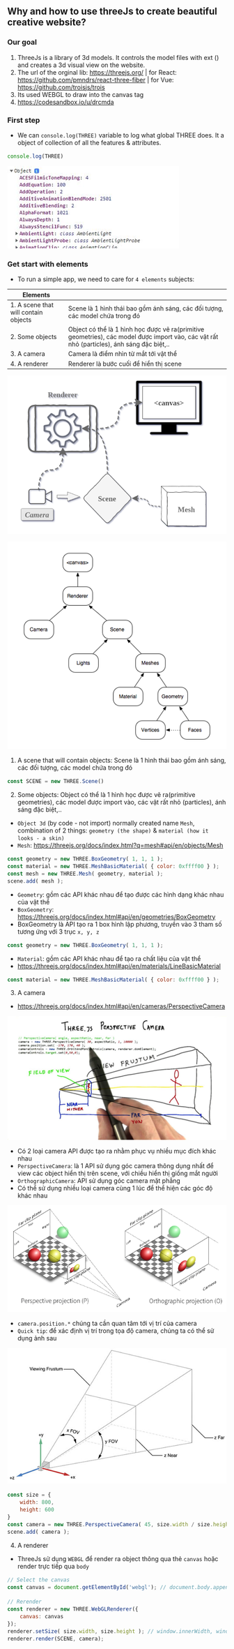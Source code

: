 ## Why and how to use threeJs to create beautiful creative website?
### Our goal

1. ThreeJs is a library of 3d models. It controls the model files with ext () and creates a 3d visual view on the website. <br>
2. The url of the orginal lib: https://threejs.org/ | for React: https://github.com/pmndrs/react-three-fiber | for Vue: https://github.com/troisjs/trois <br>
3. Its used WEBGL to draw into the canvas tag <br>
4. https://codesandbox.io/u/drcmda <br>

### First step

- We can `console.log(THREE)` variable to log what global THREE does. It a object of collection of all the features & attributes.

```javascript
console.log(THREE)
```

<img src="thumb-img/threejs-1.jpg" alt="" width="auto" height="auto"><br/>

### Get start with elements

- To run a simple app, we need to care for `4 elements` subjects:

| Elements            |                                                                                                                                            |
| --------------------| :------------------------------------------------------------------------------------------------------------------------------------------|
| 1. A scene that will contain objects | Scene là 1 hình thái bao gồm ánh sáng, các đối tượng, các model chứa trong đó                                             |
| 2. Some objects     | Object có thể là 1 hình học được vẽ ra(primitive geometries), các model được import vào, các vật rất nhỏ (particles), ánh sáng đặc biệt,.. |
| 3. A camera         | Camera là điểm nhìn từ mắt tới vật thể                                                                                                     |
| 4. A renderer       | Renderer là bước cuối để hiển thị scene                                                                                                    |

<img src="thumb-img/threejs-1-1.jpg" alt="" width="auto" height="auto"><br/>

<img src="thumb-img/threejs-1-3.jpg" alt="" width="auto" height="auto"><br/>

1. A scene that will contain objects: Scene là 1 hình thái bao gồm ánh sáng, các đối tượng, các model chứa trong đó

```javascript
const SCENE = new THREE.Scene()
```

2. Some objects: Object có thể là 1 hình học được vẽ ra(primitive geometries), các model được import vào, các vật rất nhỏ (particles), ánh sáng đặc biệt,.. 

- `Object 3d` (by code - not import) normally created name `Mesh`, combination of 2 things: `geometry (the shape)` & `material (how it looks - a skin)` <br>
- `Mesh`: https://threejs.org/docs/index.html?q=mesh#api/en/objects/Mesh <br>

```javascript
const geometry = new THREE.BoxGeometry( 1, 1, 1 );
const material = new THREE.MeshBasicMaterial( { color: 0xffff00 } );
const mesh = new THREE.Mesh( geometry, material );
scene.add( mesh );
```

- `Geometry`: gồm các API khác nhau để tạo được các hình dạng khác nhau của vật thể <br>
- `BoxGeometry`: https://threejs.org/docs/index.html#api/en/geometries/BoxGeometry <br>
- BoxGeometry là API tạo ra 1 box hình lập phương, truyền vào 3 tham số tương ứng với 3 trục `x, y, z` <br>

```javascript
const geometry = new THREE.BoxGeometry( 1, 1, 1 );
```

- `Material`: gồm các API khác nhau để tạo ra chất liệu của vật thể <br>
- https://threejs.org/docs/index.html#api/en/materials/LineBasicMaterial <br>

```javascript
const material = new THREE.MeshBasicMaterial( { color: 0xffff00 } );
```

3. A camera

- https://threejs.org/docs/index.html#api/en/cameras/PerspectiveCamera <br>

<img src="thumb-img/threejs-2.jpg" alt="" width="auto" height="auto"><br/>

- Có 2 loại camera API được tạo ra nhằm phục vụ nhiều mục đích khác nhau <br>
- `PerspectiveCamera`: là 1 API sử dụng góc camera thông dụng nhất để view các object hiển thị trên scene, với chiều hiển thị giống mắt người <br>
- `OrthographicCamera`: API sử dụng góc camera mặt phẳng <br>
- Có thể sử dụng nhiều loại camera cùng 1 lúc để thể hiện các góc độ khác nhau <br>

<img src="thumb-img/threejs-1-2.jpg" alt="" width="auto" height="auto"><br/>

- `camera.position.*` chúng ta cần quan tâm tới vị trí của camera <br>
- `Quick tip`: để xác định vị trí trong tọa độ camera, chúng ta có thể sử dụng ảnh sau <br>

<img src="thumb-img/threejs-3.jpg" alt="" width="auto" height="auto"><br/>

```javascript
const size = {
	width: 800,
	height: 600
}
const camera = new THREE.PerspectiveCamera( 45, size.width / size.height );
scene.add( camera );
```

4. A renderer

- ThreeJs sử dụng `WEBGL` để render ra object thông qua thẻ `canvas` hoặc render trực tiếp qua `body` <br>

```javascript
// Select the canvas
const canvas = document.getElementById('webgl'); // document.body.appendChild( renderer.domElement );

// Rerender
const renderer = new THREE.WebGLRenderer({
	canvas: canvas
});
renderer.setSize( size.width, size.height ); // window.innerWidth, window.innerHeight
renderer.render(SCENE, camera);
```
